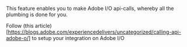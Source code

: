 
This feature enables you to make Adobe I/O api-calls, whereby all the plumbing is done for you.

Follow (this article)[https://blogs.adobe.com/experiencedelivers/uncategorized/calling-api-adobe-o/] to setup your integration on Adobe I/O
